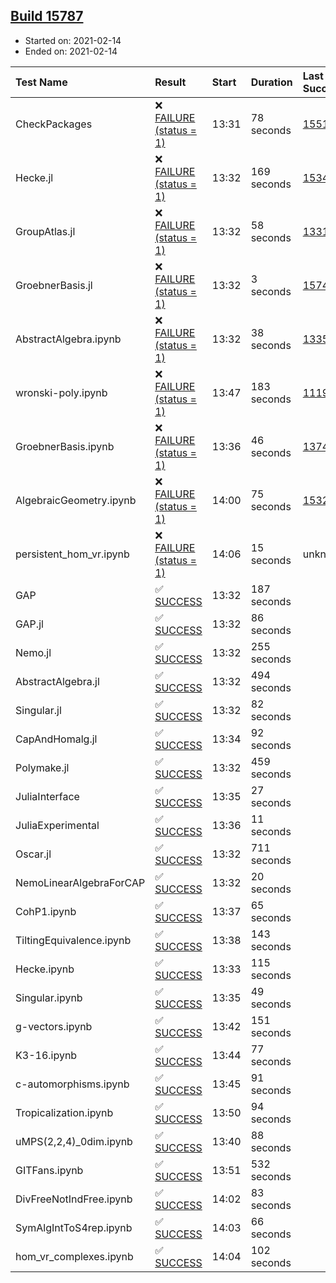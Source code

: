 ## [Build 15787](https://oscarci.mathematik.uni-kl.de/job/oscar/15787/)

* Started on: 2021-02-14
* Ended on: 2021-02-14

| Test Name    | Result | Start | Duration | Last Success | First Failure |
|:-------------|:-------|:------|:---------|:-------------|:--------------|
| CheckPackages | ❌ [FAILURE (status = 1)](https://oscarci.mathematik.uni-kl.de/job/oscar/15787/artifact/logs/build-15787/CheckPackages.log) | 13:31 | 78 seconds | [15514](https://oscarci.mathematik.uni-kl.de/job/oscar/15514/) | [15515](https://oscarci.mathematik.uni-kl.de/job/oscar/15515/) |
| Hecke.jl | ❌ [FAILURE (status = 1)](https://oscarci.mathematik.uni-kl.de/job/oscar/15787/artifact/logs/build-15787/Hecke.jl.log) | 13:32 | 169 seconds | [15344](https://oscarci.mathematik.uni-kl.de/job/oscar/15344/) | [15348](https://oscarci.mathematik.uni-kl.de/job/oscar/15348/) |
| GroupAtlas.jl | ❌ [FAILURE (status = 1)](https://oscarci.mathematik.uni-kl.de/job/oscar/15787/artifact/logs/build-15787/GroupAtlas.jl.log) | 13:32 | 58 seconds | [13311](https://oscarci.mathematik.uni-kl.de/job/oscar/13311/) | [13312](https://oscarci.mathematik.uni-kl.de/job/oscar/13312/) |
| GroebnerBasis.jl | ❌ [FAILURE (status = 1)](https://oscarci.mathematik.uni-kl.de/job/oscar/15787/artifact/logs/build-15787/GroebnerBasis.jl.log) | 13:32 | 3 seconds | [15745](https://oscarci.mathematik.uni-kl.de/job/oscar/15745/) | [15746](https://oscarci.mathematik.uni-kl.de/job/oscar/15746/) |
| AbstractAlgebra.ipynb | ❌ [FAILURE (status = 1)](https://oscarci.mathematik.uni-kl.de/job/oscar/15787/artifact/logs/build-15787/AbstractAlgebra.ipynb.log) | 13:32 | 38 seconds | [13355](https://oscarci.mathematik.uni-kl.de/job/oscar/13355/) | [13356](https://oscarci.mathematik.uni-kl.de/job/oscar/13356/) |
| wronski-poly.ipynb | ❌ [FAILURE (status = 1)](https://oscarci.mathematik.uni-kl.de/job/oscar/15787/artifact/logs/build-15787/wronski-poly.ipynb.log) | 13:47 | 183 seconds | [11192](https://oscarci.mathematik.uni-kl.de/job/oscar/11192/) | [11193](https://oscarci.mathematik.uni-kl.de/job/oscar/11193/) |
| GroebnerBasis.ipynb | ❌ [FAILURE (status = 1)](https://oscarci.mathematik.uni-kl.de/job/oscar/15787/artifact/logs/build-15787/GroebnerBasis.ipynb.log) | 13:36 | 46 seconds | [13748](https://oscarci.mathematik.uni-kl.de/job/oscar/13748/) | [13749](https://oscarci.mathematik.uni-kl.de/job/oscar/13749/) |
| AlgebraicGeometry.ipynb | ❌ [FAILURE (status = 1)](https://oscarci.mathematik.uni-kl.de/job/oscar/15787/artifact/logs/build-15787/AlgebraicGeometry.ipynb.log) | 14:00 | 75 seconds | [15322](https://oscarci.mathematik.uni-kl.de/job/oscar/15322/) | [15323](https://oscarci.mathematik.uni-kl.de/job/oscar/15323/) |
| persistent_hom_vr.ipynb | ❌ [FAILURE (status = 1)](https://oscarci.mathematik.uni-kl.de/job/oscar/15787/artifact/logs/build-15787/persistent_hom_vr.ipynb.log) | 14:06 | 15 seconds | unknown | unknown |
| GAP | ✅ [SUCCESS](https://oscarci.mathematik.uni-kl.de/job/oscar/15787/artifact/logs/build-15787/GAP.log) | 13:32 | 187 seconds |  |  |
| GAP.jl | ✅ [SUCCESS](https://oscarci.mathematik.uni-kl.de/job/oscar/15787/artifact/logs/build-15787/GAP.jl.log) | 13:32 | 86 seconds |  |  |
| Nemo.jl | ✅ [SUCCESS](https://oscarci.mathematik.uni-kl.de/job/oscar/15787/artifact/logs/build-15787/Nemo.jl.log) | 13:32 | 255 seconds |  |  |
| AbstractAlgebra.jl | ✅ [SUCCESS](https://oscarci.mathematik.uni-kl.de/job/oscar/15787/artifact/logs/build-15787/AbstractAlgebra.jl.log) | 13:32 | 494 seconds |  |  |
| Singular.jl | ✅ [SUCCESS](https://oscarci.mathematik.uni-kl.de/job/oscar/15787/artifact/logs/build-15787/Singular.jl.log) | 13:32 | 82 seconds |  |  |
| CapAndHomalg.jl | ✅ [SUCCESS](https://oscarci.mathematik.uni-kl.de/job/oscar/15787/artifact/logs/build-15787/CapAndHomalg.jl.log) | 13:34 | 92 seconds |  |  |
| Polymake.jl | ✅ [SUCCESS](https://oscarci.mathematik.uni-kl.de/job/oscar/15787/artifact/logs/build-15787/Polymake.jl.log) | 13:32 | 459 seconds |  |  |
| JuliaInterface | ✅ [SUCCESS](https://oscarci.mathematik.uni-kl.de/job/oscar/15787/artifact/logs/build-15787/JuliaInterface.log) | 13:35 | 27 seconds |  |  |
| JuliaExperimental | ✅ [SUCCESS](https://oscarci.mathematik.uni-kl.de/job/oscar/15787/artifact/logs/build-15787/JuliaExperimental.log) | 13:36 | 11 seconds |  |  |
| Oscar.jl | ✅ [SUCCESS](https://oscarci.mathematik.uni-kl.de/job/oscar/15787/artifact/logs/build-15787/Oscar.jl.log) | 13:32 | 711 seconds |  |  |
| NemoLinearAlgebraForCAP | ✅ [SUCCESS](https://oscarci.mathematik.uni-kl.de/job/oscar/15787/artifact/logs/build-15787/NemoLinearAlgebraForCAP.log) | 13:32 | 20 seconds |  |  |
| CohP1.ipynb | ✅ [SUCCESS](https://oscarci.mathematik.uni-kl.de/job/oscar/15787/artifact/logs/build-15787/CohP1.ipynb.log) | 13:37 | 65 seconds |  |  |
| TiltingEquivalence.ipynb | ✅ [SUCCESS](https://oscarci.mathematik.uni-kl.de/job/oscar/15787/artifact/logs/build-15787/TiltingEquivalence.ipynb.log) | 13:38 | 143 seconds |  |  |
| Hecke.ipynb | ✅ [SUCCESS](https://oscarci.mathematik.uni-kl.de/job/oscar/15787/artifact/logs/build-15787/Hecke.ipynb.log) | 13:33 | 115 seconds |  |  |
| Singular.ipynb | ✅ [SUCCESS](https://oscarci.mathematik.uni-kl.de/job/oscar/15787/artifact/logs/build-15787/Singular.ipynb.log) | 13:35 | 49 seconds |  |  |
| g-vectors.ipynb | ✅ [SUCCESS](https://oscarci.mathematik.uni-kl.de/job/oscar/15787/artifact/logs/build-15787/g-vectors.ipynb.log) | 13:42 | 151 seconds |  |  |
| K3-16.ipynb | ✅ [SUCCESS](https://oscarci.mathematik.uni-kl.de/job/oscar/15787/artifact/logs/build-15787/K3-16.ipynb.log) | 13:44 | 77 seconds |  |  |
| c-automorphisms.ipynb | ✅ [SUCCESS](https://oscarci.mathematik.uni-kl.de/job/oscar/15787/artifact/logs/build-15787/c-automorphisms.ipynb.log) | 13:45 | 91 seconds |  |  |
| Tropicalization.ipynb | ✅ [SUCCESS](https://oscarci.mathematik.uni-kl.de/job/oscar/15787/artifact/logs/build-15787/Tropicalization.ipynb.log) | 13:50 | 94 seconds |  |  |
| uMPS(2,2,4)_0dim.ipynb | ✅ [SUCCESS](https://oscarci.mathematik.uni-kl.de/job/oscar/15787/artifact/logs/build-15787/uMPS-2-2-4-_0dim.ipynb.log) | 13:40 | 88 seconds |  |  |
| GITFans.ipynb | ✅ [SUCCESS](https://oscarci.mathematik.uni-kl.de/job/oscar/15787/artifact/logs/build-15787/GITFans.ipynb.log) | 13:51 | 532 seconds |  |  |
| DivFreeNotIndFree.ipynb | ✅ [SUCCESS](https://oscarci.mathematik.uni-kl.de/job/oscar/15787/artifact/logs/build-15787/DivFreeNotIndFree.ipynb.log) | 14:02 | 83 seconds |  |  |
| SymAlgIntToS4rep.ipynb | ✅ [SUCCESS](https://oscarci.mathematik.uni-kl.de/job/oscar/15787/artifact/logs/build-15787/SymAlgIntToS4rep.ipynb.log) | 14:03 | 66 seconds |  |  |
| hom_vr_complexes.ipynb | ✅ [SUCCESS](https://oscarci.mathematik.uni-kl.de/job/oscar/15787/artifact/logs/build-15787/hom_vr_complexes.ipynb.log) | 14:04 | 102 seconds |  |  |
